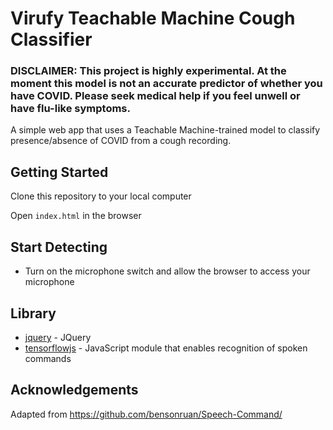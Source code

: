 # Virufy Teachable Machine Cough Classifier

### DISCLAIMER: This project is highly experimental. At the moment this model is not an accurate predictor of whether you have COVID. Please seek medical help if you feel unwell or have flu-like symptoms.

A simple web app that uses a Teachable Machine-trained model to classify presence/absence of COVID from a cough recording. 

## Getting Started
Clone this repository to your local computer

Open `index.html` in the browser


## Start Detecting
* Turn on the microphone switch and allow the browser to access your microphone

## Library
* [jquery](https://code.jquery.com/jquery-3.3.1.min.js) - JQuery
* [tensorflowjs](https://github.com/tensorflow/tfjs-models/tree/master/speech-commands) - JavaScript module that enables recognition of spoken commands

## Acknowledgements

Adapted from https://github.com/bensonruan/Speech-Command/
